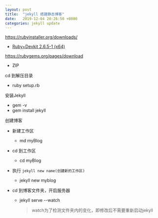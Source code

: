 ```yaml
---
layout: post
title:  "jekyll 搭建静态博客"
date:   2019-12-04 20:26:50 +0800
categories: jekyll update
---
```




<https://rubyinstaller.org/downloads/>

- [Ruby+Devkit 2.6.5-1 (x64)](https://github.com/oneclick/rubyinstaller2/releases/download/RubyInstaller-2.6.5-1/rubyinstaller-devkit-2.6.5-1-x64.exe) 



<https://rubygems.org/pages/download>

* ZIP



cd 到解压目录

- ruby setup.rb



安装Jekyll

- gem -v
- gem install jekyll



创建博客

- 新建工作区

  - md myBlog
- cd 到工作区

  - cd myBlog
- 执行 `jekyll new name(创建新的工作区)`

  - jekyll new myblog

- cd 到博客文件夹，开启服务器

  - jekyll serve --watch

    > watch为了检测文件夹内的变化，即修改后不需要重新启动jekyll